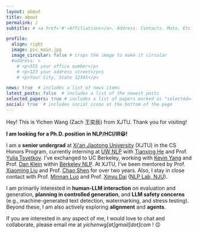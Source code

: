 ```yaml
---
layout: about
title: about
permalink: /
subtitle: # <a href='#'>Affiliations</a>. Address. Contacts. Moto. Etc.

profile:
  align: right
  image: pic_main.jpg
  image_circular: false # crops the image to make it circular
  #address: >
    # <p>555 your office number</p>
    # <p>123 your address street</p>s
    # <p>Your City, State 12345</p>

news: true  # includes a list of news items
latest_posts: false  # includes a list of the newest posts
selected_papers: true # includes a list of papers marked as "selected={true}"
social: true  # includes social icons at the bottom of the page
---
```

Hey! This is Yichen Wang (Zach 王奕辰) from XJTU. Thank you for visiting!

**I am looking for a Ph.D. position in NLP/HCI/IR😃!**

I am a **senior undergrad** at [Xi'an Jiaotong University](http://en.xjtu.edu.cn/) (XJTU) in the CS Honors Program, currently interning at [UW NLP](https://www.cs.washington.edu/research/nlp/) with [Tianxing He](https://cloudygoose.github.io/) and Prof. [Yulia Tsvetkov](https://homes.cs.washington.edu/~yuliats/). I've exchanged to UC Berkeley, working with [Kevin Yang](https://people.eecs.berkeley.edu/~yangk/) and Prof. [Dan Klein](https://people.eecs.berkeley.edu/~klein/) within [Berkeley NLP](https://nlp.cs.berkeley.edu/). At XJTU, I've been mentored by Prof. [Xiaoming Liu](https://gr.xjtu.edu.cn/en/web/xm.liu/home) and Prof. [Chao Shen](https://gr.xjtu.edu.cn/en/web/cshen/english) for over two years. Also, I stay in close contact with Prof. [Minnan Luo](https://gr.xjtu.edu.cn/en/web/minnluo) and Prof. [Xinyu Dai](https://ai.nju.edu.cn/daixinyu/index.htm) ([NLP Lab, NJU](http://nlp.nju.edu.cn/homepage/index.html)).

I am primarily interested in **human-LLM interaction** on evaluation and generation, **planning in controlled generation**, and **LLM safety concerns** (e.g., machine-generated text detection, watermarking, and stress testing). Beyond these, I am also actively exploring **alignment** and **agents**.
<!-- Primarily focused on **machine-generated text detection**, **automatic evaluation** of semantics, and **controlled generation and planning** within the broader NLP field. I am also actively working on **AI safety** concerns, including **watermark** generation and **robustness** to attacks. Beyond these, I hold a keen interest in **agents**, and evaluation and enhancement for **human-LLM interaction**, such as RLHF in **alignment**. -->

If you are interested in any aspect of me, I would love to chat and collaborate, please email me at *yichenwg[at]gmail[dot]com* ! :wink:

<!-- 
Write your biography here. Tell the world about yourself. Link to your favorite [subreddit](http://reddit.com). You can put a picture in, too. The code is already in, just name your picture `prof_pic.jpg` and put it in the `img/` folder.

Put your address / P.O. box / other info right below your picture. You can also disable any of these elements by editing `profile` property of the YAML header of your `_pages/about.md`. Edit `_bibliography/papers.bib` and Jekyll will render your [publications page](/al-folio/publications/) automatically.

Link to your social media connections, too. This theme is set up to use [Font Awesome icons](http://fortawesome.github.io/Font-Awesome/) and [Academicons](https://jpswalsh.github.io/academicons/), like the ones below. Add your Facebook, Twitter, LinkedIn, Google Scholar, or just disable all of them. -->
